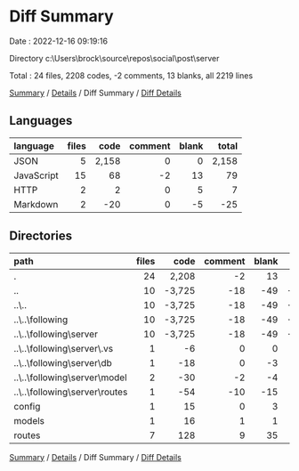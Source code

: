 # Diff Summary

Date : 2022-12-16 09:19:16

Directory c:\\Users\\brock\\source\\repos\\social\\post\\server

Total : 24 files,  2208 codes, -2 comments, 13 blanks, all 2219 lines

[Summary](results.md) / [Details](details.md) / Diff Summary / [Diff Details](diff-details.md)

## Languages
| language | files | code | comment | blank | total |
| :--- | ---: | ---: | ---: | ---: | ---: |
| JSON | 5 | 2,158 | 0 | 0 | 2,158 |
| JavaScript | 15 | 68 | -2 | 13 | 79 |
| HTTP | 2 | 2 | 0 | 5 | 7 |
| Markdown | 2 | -20 | 0 | -5 | -25 |

## Directories
| path | files | code | comment | blank | total |
| :--- | ---: | ---: | ---: | ---: | ---: |
| . | 24 | 2,208 | -2 | 13 | 2,219 |
| .. | 10 | -3,725 | -18 | -49 | -3,792 |
| ..\\.. | 10 | -3,725 | -18 | -49 | -3,792 |
| ..\\..\\following | 10 | -3,725 | -18 | -49 | -3,792 |
| ..\\..\\following\\server | 10 | -3,725 | -18 | -49 | -3,792 |
| ..\\..\\following\\server\\.vs | 1 | -6 | 0 | 0 | -6 |
| ..\\..\\following\\server\\db | 1 | -18 | 0 | -3 | -21 |
| ..\\..\\following\\server\\model | 2 | -30 | -2 | -4 | -36 |
| ..\\..\\following\\server\\routes | 1 | -54 | -10 | -15 | -79 |
| config | 1 | 15 | 0 | 3 | 18 |
| models | 1 | 16 | 1 | 1 | 18 |
| routes | 7 | 128 | 9 | 35 | 172 |

[Summary](results.md) / [Details](details.md) / Diff Summary / [Diff Details](diff-details.md)